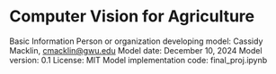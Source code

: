 #  Computer Vision for Agriculture

Basic Information
Person or organization developing model: Cassidy Macklin, cmacklin@gwu.edu
Model date: December 10, 2024
Model version: 0.1
License: MIT
Model implementation code: final_proj.ipynb

